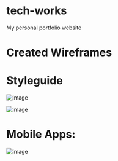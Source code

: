 # tech-works
My personal portfolio website

# Created Wireframes

# Styleguide

![image](https://github.com/user-attachments/assets/c0675812-786f-4466-abe9-1a585bdabd00)


![image](https://github.com/user-attachments/assets/c57e3ce5-9c07-4d8e-aee9-cad0d6f2c78d)



# Mobile Apps:


![image](https://github.com/user-attachments/assets/8b1f29bb-1dbd-4653-b561-aa7be99630d3)




